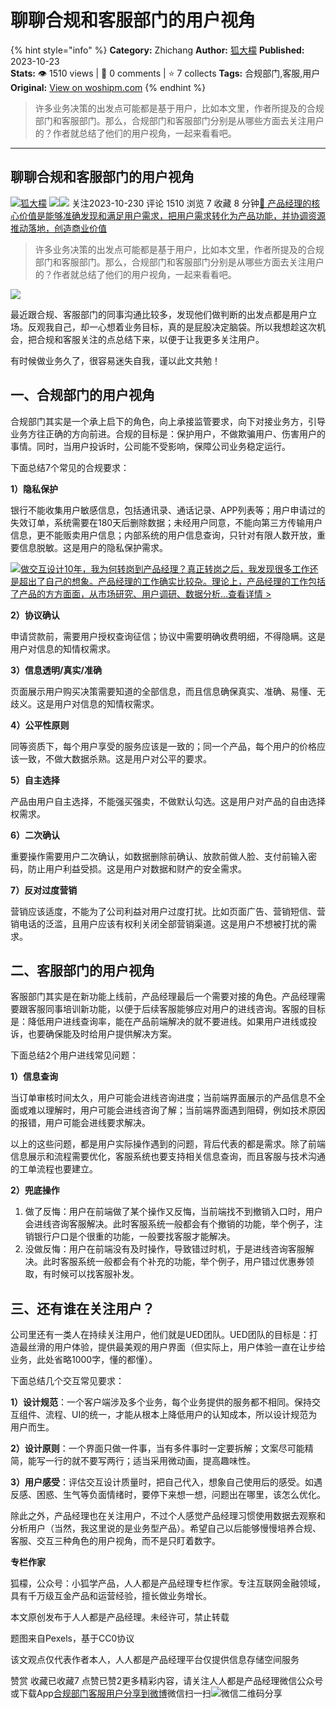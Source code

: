 # 聊聊合规和客服部门的用户视角
{% hint style="info" %}
**Category:** Zhichang
**Author:** [狐大檬](https://www.woshipm.com/u/141312)
**Published:** 2023-10-23  
**Stats:** 👁️ 1510 views | 💬 0 comments | ⭐ 7 collects
**Tags:** 合规部门,客服,用户
**Original:** [View on woshipm.com](https://www.woshipm.com/zhichang/5925365.html)
{% endhint %}
> 许多业务决策的出发点可能都是基于用户，比如本文里，作者所提及的合规部门和客服部门。那么，合规部门和客服部门分别是从哪些方面去关注用户的？作者就总结了他们的用户视角，一起来看看吧。

---

## 聊聊合规和客服部门的用户视角

[![](https://static.woshipm.com/pmapp_avatar_20231128181840_6420.jpeg?imageView2/1/w/72/h/72/q/100)](https://www.woshipm.com/u/141312)[狐大檬](https://www.woshipm.com/u/141312) ![](https://static.woshipm.com/tag/1121_1@2x.png)![](https://static.woshipm.com/tag/2205_1@2x.png) 关注2023-10-230 评论 1510 浏览 7 收藏 8 分钟[🔗 产品经理的核心价值是能够准确发现和满足用户需求，把用户需求转化为产品功能，并协调资源推动落地，创造商业价值](https://ke.qidianla.com/courses/90pm)

> 许多业务决策的出发点可能都是基于用户，比如本文里，作者所提及的合规部门和客服部门。那么，合规部门和客服部门分别是从哪些方面去关注用户的？作者就总结了他们的用户视角，一起来看看吧。

![](https://image.woshipm.com/2023/04/14/a1a3f674-da9e-11ed-95a1-00163e0b5ff3.png)

最近跟合规、客服部门的同事沟通比较多，发现他们做判断的出发点都是用户立场。反观我自己，却一心想着业务目标，真的是屁股决定脑袋。所以我想趁这次机会，把合规和客服关注的点总结下来，以便于让我更多关注用户。

有时候做业务久了，很容易迷失自我，谨以此文共勉！

## 一、合规部门的用户视角

合规部门其实是一个承上启下的角色，向上承接监管要求，向下对接业务方，引导业务方往正确的方向前进。合规的目标是：保护用户，不做欺骗用户、伤害用户的事情。同时，当用户投诉时，公司能不受影响，保障公司业务稳定运行。

下面总结7个常见的合规要求：

**1）隐私保护**

银行不能收集用户敏感信息，包括通讯录、通话记录、APP列表等；用户申请过的失效订单，系统需要在180天后删除数据；未经用户同意，不能向第三方传输用户信息，更不能贩卖用户信息；内部系统的用户信息查询，只针对有限人数开放，重要信息脱敏。这是用户的隐私保护需求。

[![](https://image.woshipm.com/2023/08/02/769bf6f4-30e6-11ee-b3cb-00163e0b5ff3.png)做交互设计10年，我为何转岗到产品经理？真正转岗之后，我发现很多工作还是超出了自己的想象。产品经理的工作确实比较杂。理论上，产品经理的工作包括了产品的方方面面，从市场研究、用户调研、数据分析...查看详情 >](https://ke.qidianla.com/courses/bcpm)

**2）协议确认**

申请贷款前，需要用户授权查询征信；协议中需要明确收费明细，不得隐瞒。这是用户对信息的知情权需求。

**3）信息透明/真实/准确**

页面展示用户购买决策需要知道的全部信息，而且信息确保真实、准确、易懂、无歧义。这是用户对信息的知情权需求。

**4）公平性原则**

同等资质下，每个用户享受的服务应该是一致的；同一个产品，每个用户的价格应该一致，不做大数据杀熟。这是用户对公平的要求。

**5）自主选择**

产品由用户自主选择，不能强买强卖，不做默认勾选。这是用户对产品的自由选择权需求。

**6）二次确认**

重要操作需要用户二次确认，如数据删除前确认、放款前做人脸、支付前输入密码，防止用户利益受损。这是用户对数据和财产的安全需求。

**7）反对过度营销**

营销应该适度，不能为了公司利益对用户过度打扰。比如页面广告、营销短信、营销电话的泛滥，且用户应该有权利关闭全部营销渠道。这是用户不想被打扰的需求。

## 二、客服部门的用户视角

客服部门其实是在新功能上线前，产品经理最后一个需要对接的角色。产品经理需要跟客服同事培训新功能，以便于后续客服能够应对用户的进线咨询。客服的目标是：降低用户进线查询率，能在产品前端解决的就不要进线。如果用户进线或投诉，也要确保能及时给用户提供解决方案。

下面总结2个用户进线常见问题：

**1）信息查询**

当订单审核时间太久，用户可能会进线咨询进度；当前端界面展示的产品信息不全面或难以理解时，用户可能会进线咨询了解；当前端界面遇到阻碍，例如技术原因的报错，用户可能会进线要求解决。

以上的这些问题，都是用户实际操作遇到的问题，背后代表的都是需求。除了前端信息展示和流程需要优化，客服系统也要支持相关信息查询，而且客服与技术沟通的工单流程也要建立。

**2）兜底操作**

1.  做了反悔：用户在前端做了某个操作又反悔，当前端找不到撤销入口时，用户会进线咨询客服解决。此时客服系统一般都会有个撤销的功能，举个例子，注销银行户口是个很重的功能，一般要找客服才能解决。
2.  没做反悔：用户在前端没有及时操作，导致错过时机，于是进线咨询客服解决。此时客服系统一般都会有个补充的功能，举个例子，用户错过优惠券领取，有时候可以找客服补发。

## 三、还有谁在关注用户？

公司里还有一类人在持续关注用户，他们就是UED团队。UED团队的目标是：打造最丝滑的用户体验，提供最美观的用户界面（但实际上，用户体验一直在让步给业务，此处省略1000字，懂的都懂）。

下面总结几个交互常见要求：

**1）设计规范**：一个客户端涉及多个业务，每个业务提供的服务都不相同。保持交互组件、流程、UI的统一，才能从根本上降低用户的认知成本，所以设计规范为用户而生。

**2）设计原则**：一个界面只做一件事，当有多件事时一定要拆解；文案尽可能精简，能写一行的就不要写两行；适当采用微动画，提高趣味性。

**3）用户感受**：评估交互设计质量时，把自己代入，想象自己使用后的感受。如遇反感、困惑、生气等负面情绪时，要停下来想一想，问题出在哪里，该怎么优化。

除此之外，产品经理也在关注用户，不过个人感觉产品经理习惯使用数据去观察和分析用户（当然，我这里说的是业务型产品）。希望自己以后能够慢慢培养合规、客服、交互三种角色的用户视角，而不是只盯着数字。

**专栏作家**

狐檬，公众号：小狐学产品，人人都是产品经理专栏作家。专注互联网金融领域，具有千万级互金产品和运营经验，擅长做业务增长。

本文原创发布于人人都是产品经理。未经许可，禁止转载

题图来自Pexels，基于CC0协议

该文观点仅代表作者本人，人人都是产品经理平台仅提供信息存储空间服务

赞赏 收藏已收藏7 点赞已赞2更多精彩内容，请关注人人都是产品经理微信公众号或下载App[合规部门](https://www.woshipm.com/tag/%e5%90%88%e8%a7%84%e9%83%a8%e9%97%a8)[客服](https://www.woshipm.com/tag/%e5%ae%a2%e6%9c%8d)[用户](https://www.woshipm.com/tag/%e7%94%a8%e6%88%b7)[分享到微博](https://service.weibo.com/share/share.php?appkey=2775287854&title=聊聊合规和客服部门的用户视角&url=https://www.woshipm.com/zhichang/5925365.html&pic=https://image.woshipm.com/2023/04/14/a1a3f674-da9e-11ed-95a1-00163e0b5ff3.png)微信扫一扫![微信二维码](https://api.pwmqr.com/qrcode/create/?url=https://www.woshipm.com/zhichang/5925365.html)分享